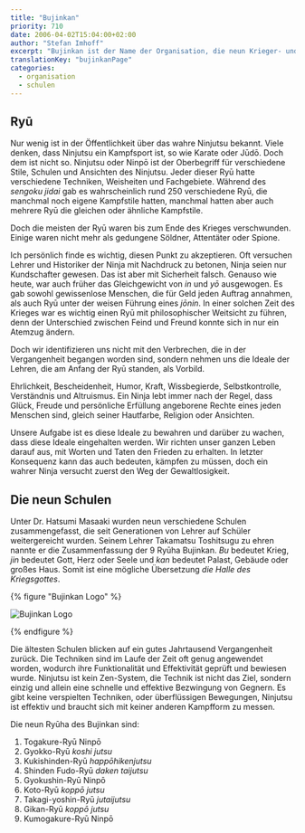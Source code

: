 ```yaml
---
title: "Bujinkan"
priority: 710
date: 2006-04-02T15:04:00+02:00
author: "Stefan Imhoff"
excerpt: "Bujinkan ist der Name der Organisation, die neun Krieger- und Ninja-Ryū zusammenfasst. Sie bekam diesen Titel, um Takamatsu zu ehren."
translationKey: "bujinkanPage"
categories:
  - organisation
  - schulen
---
```


## Ryū

Nur wenig ist in der Öffentlichkeit über das wahre Ninjutsu bekannt. Viele denken, dass Ninjutsu ein Kampfsport ist, so wie Karate oder Jūdō. Doch dem ist nicht so. Ninjutsu oder Ninpō ist der Oberbegriff für verschiedene Stile, Schulen und Ansichten des Ninjutsu. Jeder dieser Ryū hatte verschiedene Techniken, Weisheiten und Fachgebiete. Während des _sengoku jidai_ gab es wahrscheinlich rund 250 verschiedene Ryū, die manchmal noch eigene Kampfstile hatten, manchmal hatten aber auch mehrere Ryū die gleichen oder ähnliche Kampfstile.

Doch die meisten der Ryū waren bis zum Ende des Krieges verschwunden. Einige waren nicht mehr als gedungene Söldner, Attentäter oder Spione.

Ich persönlich finde es wichtig, diesen Punkt zu akzeptieren. Oft versuchen Lehrer und Historiker der Ninja mit Nachdruck zu betonen, Ninja seien nur Kundschafter gewesen. Das ist aber mit Sicherheit falsch. Genauso wie heute, war auch früher das Gleichgewicht von _in_ und _yō_ ausgewogen. Es gab sowohl gewissenlose Menschen, die für Geld jeden Auftrag annahmen, als auch Ryū unter der weisen Führung eines _jōnin_. In einer solchen Zeit des Krieges war es wichtig einen Ryū mit philosophischer Weitsicht zu führen, denn der Unterschied zwischen Feind und Freund konnte sich in nur ein Atemzug ändern.

Doch wir identifizieren uns nicht mit den Verbrechen, die in der Vergangenheit begangen worden sind, sondern nehmen uns die Ideale der Lehren, die am Anfang der Ryū standen, als Vorbild.

Ehrlichkeit, Bescheidenheit, Humor, Kraft, Wissbegierde, Selbstkontrolle, Verständnis und Altruismus. Ein Ninja lebt immer nach der Regel, dass Glück, Freude und persönliche Erfüllung angeborene Rechte eines jeden Menschen sind, gleich seiner Hautfarbe, Religion oder Ansichten.

Unsere Aufgabe ist es diese Ideale zu bewahren und darüber zu wachen, dass diese Ideale eingehalten werden. Wir richten unser ganzen Leben darauf aus, mit Worten und Taten den Frieden zu erhalten. In letzter Konsequenz kann das auch bedeuten, kämpfen zu müssen, doch ein wahrer Ninja versucht zuerst den Weg der Gewaltlosigkeit.

## Die neun Schulen

Unter Dr. Hatsumi Masaaki wurden neun verschiedene Schulen zusammengefasst, die seit Generationen von Lehrer auf Schüler weitergereicht wurden. Seinem Lehrer Takamatsu Toshitsugu zu ehren nannte er die Zusammenfassung der 9 Ryūha Bujinkan. _Bu_ bedeutet Krieg, _jin_ bedeutet Gott, Herz oder Seele und _kan_ bedeutet Palast, Gebäude oder großes Haus. Somit ist eine mögliche Übersetzung _die Halle des Kriegsgottes_.

{% figure "Bujinkan Logo" %}

![Bujinkan Logo](/assets/images/book/bujinkan.svg)

{% endfigure %}

Die ältesten Schulen blicken auf ein gutes Jahrtausend Vergangenheit zurück. Die Techniken sind im Laufe der Zeit oft genug angewendet worden, wodurch ihre Funktionalität und Effektivität geprüft und bewiesen wurde. Ninjutsu ist kein Zen-System, die Technik ist nicht das Ziel, sondern einzig und allein eine schnelle und effektive Bezwingung von Gegnern. Es gibt keine verspielten Techniken, oder überflüssigen Bewegungen, Ninjutsu ist effektiv und braucht sich mit keiner anderen Kampfform zu messen.

Die neun Ryūha des Bujinkan sind:

1. Togakure-Ryū Ninpō
2. Gyokko-Ryū _koshi jutsu_
3. Kukishinden-Ryū _happōhikenjutsu_
4. Shinden Fudo-Ryū _daken taijutsu_
5. Gyokushin-Ryū Ninpō
6. Koto-Ryū _koppō jutsu_
7. Takagi-yoshin-Ryū _jutaijutsu_
8. Gikan-Ryū _koppō jutsu_
9. Kumogakure-Ryū Ninpō
